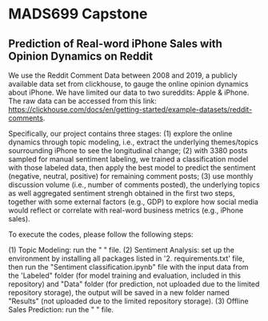# MADS699 Capstone   

## Prediction of Real-word iPhone Sales with Opinion Dynamics on Reddit

We use the Reddit Comment Data between 2008 and 2019, a publicly available data set from clickhouse, to gauge the online opinion dynamics about iPhone. We have limited our data to two sureddits: Apple & iPhone. 
 The raw data can be accessed from this link: https://clickhouse.com/docs/en/getting-started/example-datasets/reddit-comments. 

Specifically, our project contains three stages: (1) explore the online dynamics through topic modeling, i.e.,   extract the underlying themes/topics sourrounding iPhone to see the longitudinal change; (2) with 3380 posts sampled for manual sentiment labeling, we trained a classification model with those labeled data, then apply the best model to predict the sentiment (negative, neutral, positive) for remaining comment posts; (3) use monthly discussion volume (i.e., number of comments posted), the underlying topics as well aggregated sentiment strengh obtained in the first two steps, together with some external factors (e.g., GDP) to explore how social media would reflect or correlate with real-word business metrics (e.g., iPhone sales).

To execute the codes, please follow the following steps:

(1) Topic Modeling: run the " " file.
(2) Sentiment Analysis: set up the environment by installing all packages listed in '2. requirements.txt' file, then run the "Sentiment classification.ipynb" file with the input data from the 'Labeled" folder (for model training and evaluation, included in this repository) and  "Data" folder (for prediction, not uploaded due to the limited repository storage), the output will be saved in a new folder named "Results" (not uploaded due to the limited repository storage).
(3) Offline Sales Prediction: run the " " file.
